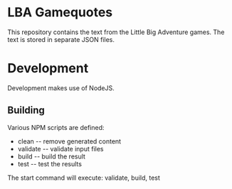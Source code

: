 # LBA Gamequotes

This repository contains the text from the Little Big Adventure games.
The text is stored in separate JSON files.

# Development

Development makes use of NodeJS.

## Building

Various NPM scripts are defined:

-   clean -- remove generated content
-   validate -- validate input files
-   build -- build the result
-   test -- test the results

The start command will execute: validate, build, test
